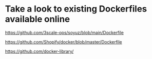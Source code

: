 # Take a look to existing Dockerfiles available online

https://github.com/3scale-ops/soyuz/blob/main/Dockerfile

https://github.com/Shopify/docker/blob/master/Dockerfile

https://github.com/docker-library/

